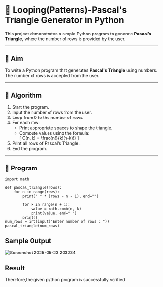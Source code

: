 # 🔺 Looping(Patterns)-Pascal's Triangle Generator in Python

This project demonstrates a simple Python program to generate **Pascal’s Triangle**, where the number of rows is provided by the user.

---

## 🎯 Aim

To write a Python program that generates **Pascal's Triangle** using numbers. The number of rows is accepted from the user.

---

## 🧠 Algorithm

1. Start the program.
2. Input the number of rows from the user.
3. Loop from 0 to the number of rows.
4. For each row:
   - Print appropriate spaces to shape the triangle.
   - Compute values using the formula:  
     \[
     C(n, k) = \frac{n!}{k!(n-k)!}
     \]
5. Print all rows of Pascal’s Triangle.
6. End the program.

---

## 🧪 Program

```
import math

def pascal_triangle(rows):
    for n in range(rows):
        print(" " * (rows - n - 1), end="")
        
        for k in range(n + 1):
            value = math.comb(n, k)
            print(value, end=" ")
        print() 
num_rows = int(input("Enter number of rows : "))
pascal_triangle(num_rows)
```

## Sample Output

![Screenshot 2025-05-23 203234](https://github.com/user-attachments/assets/2d17e5cc-fa80-4544-a903-8cf7d1dff787)


## Result

Therefore,the given python program is successfully verified

